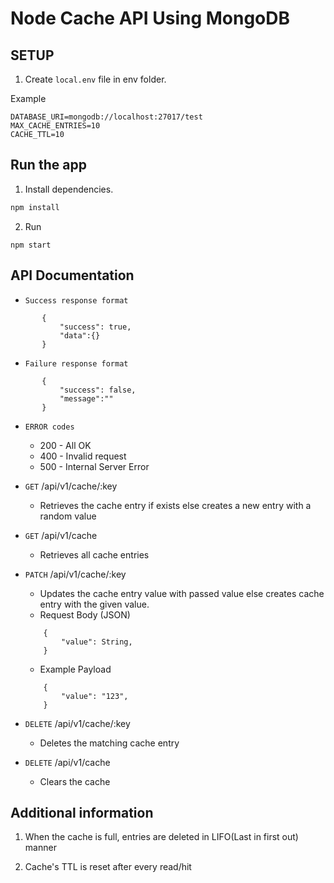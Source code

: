 # Node Cache API Using MongoDB

## SETUP

1. Create `local.env` file in env folder.

Example
```
DATABASE_URI=mongodb://localhost:27017/test
MAX_CACHE_ENTRIES=10
CACHE_TTL=10
```

## Run the app

1) Install dependencies.
```javascript
npm install
```

2) Run
```
npm start
```

## API Documentation
- `Success response format`
 ``` 
        {
            "success": true,
            "data":{} 
        }
```
- `Failure response format`
 ``` 
        {
            "success": false,
            "message":""
        }
```

- `ERROR codes`
   - 200 - All OK
   - 400 - Invalid request
   - 500 - Internal Server Error

- `GET` /api/v1/cache/:key 
    - Retrieves the cache entry if exists else creates a new entry with a random value
    

- `GET` /api/v1/cache
    - Retrieves all cache entries

- `PATCH` /api/v1/cache/:key
    - Updates the cache entry value with passed value else creates cache entry with the given value.
    - Request Body (JSON)
    ``` 
        {
            "value": String,    
        }
    ```
     - Example Payload
    
    ``` 
        {
            "value": "123",    
        }
    ```

- `DELETE` /api/v1/cache/:key
    - Deletes the matching cache entry

- `DELETE` /api/v1/cache
    - Clears the cache

## Additional information

1) When the cache is full, entries are deleted in LIFO(Last in first out) manner

2) Cache's TTL is reset after every read/hit


